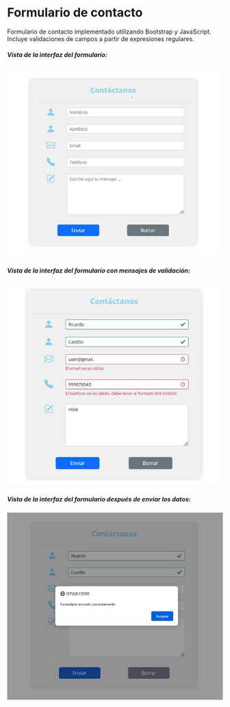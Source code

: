 # Formulario de contacto

Formulario de contacto implementado utilizando Bootstrap y JavaScript. Incluye validaciones de campos a partir de expresiones regulares.

##### Vista de la interfaz del formulario:

<div align="center">
  <img src="./assets/web1.jpg" width="600px">
</div>

##### Vista de la interfaz del formulario con mensajes de validación:

<div align="center">
  <img src="./assets/web2.jpg" width="600px">
</div>

##### Vista de la interfaz del formulario después de enviar los datos:

<div align="center">
  <img src="./assets/web3.jpg" width="600px">
</div>
